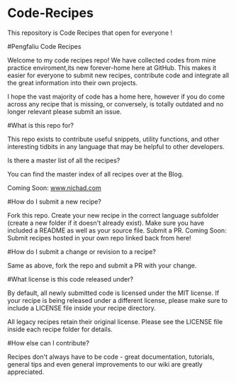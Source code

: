 # Code-Recipes
This repository is Code Recipes that  open for everyone !

#Pengfaliu Code Recipes

Welcome to my code recipes repo! We have collected codes from mine practice enviroment,its new forever-home here at GitHub. This makes it easier for everyone to submit new recipes, contribute code and integrate all the great information into their own projects.

I hope the vast majority of code has a home here, however if you do come across any recipe that is missing, or conversely, is totally outdated and no longer relevant please submit an issue.

#What is this repo for?

This repo exists to contribute useful snippets, utility functions, and other interesting tidbits in any language that may be helpful to other developers.

Is there a master list of all the recipes?

You can find the master index of all recipes over at the Blog.

Coming Soon: www.nichad.com

#How do I submit a new recipe?

Fork this repo.
Create your new recipe in the correct language subfolder (create a new folder if it doesn't already exist).
Make sure you have included a README as well as your source file.
Submit a PR.
Coming Soon: Submit recipes hosted in your own repo linked back from here!

#How do I submit a change or revision to a recipe?

Same as above, fork the repo and submit a PR with your change.

#What license is this code released under?

By default, all newly submitted code is licensed under the MIT license. If your recipe is being released under a different license, please make sure to include a LICENSE file inside your recipe directory.

All legacy recipes retain their original license. Please see the LICENSE file inside each recipe folder for details.

#How else can I contribute?

Recipes don't always have to be code - great documentation, tutorials, general tips and even general improvements to our wiki are greatly appreciated.

